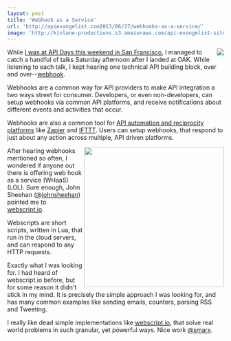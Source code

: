 ```yaml
---
layout: post
title: 'Webhook as a Service'
url: 'http://apievangelist.com2013/06/27/webhooks-as-a-service/'
image: 'http://kinlane-productions.s3.amazonaws.com/api-evangelist-site/blog/webscript-io-logo.png'
---
```



<p>
     <a href="https://webscript.io/" target="_blank"><img src="https://s3.amazonaws.com/kinlane-productions/api-evangelist/webscript/webscript-io-logo.png"  align="right" /></a>
</p>
<p>
     While <a href="http://www.apievangelist.com/2013/06/23/a-great-time-at-api-days-san-francisco/">I was at API Days this weekend in San Francisco</a>, I managed to catch a handful of talks Saturday afternoon after I landed at OAK. While listening to each talk, I kept hearing one technical API building block, over and over--<a href="http://en.wikipedia.org/wiki/Webhook">webhook</a>.
</p>
<p>
     Webhooks are a common way for API providers to make API integration a two ways street for consumer. Developers, or even non-developers, can setup webhooks via common API platforms, and receive notifications about different events and activities that occur.
</p>
<p>
     Webhooks are also a common tool for <a href="http://reciprocity.apievangelist.com/companies.html">API automation and reciprocity platforms</a> like <a href="http://reciprocity.apievangelist.com/companies-detail.html?id=38">Zapier</a> and <a href="http://reciprocity.apievangelist.com/companies-detail.html?id=39">IFTTT</a>. Users can setup webhooks, that respond to just about any action across multiple, API driven platforms.
</p>
<p>
     <a href="https://webscript.io/" target="_blank"><img src="https://s3.amazonaws.com/kinlane-productions/api-evangelist/webscript/webscripts-io-webhook-script-example.png"  width="325" align="right" /></a>
</p>
<p>
     After hearing webhooks mentioned so often, I wondered if anyone out there is offering web hook as a service (WHaaS) (LOL). Sure enough, John Sheehan (<a href="https://twitter.com/johnsheehan">@johnsheehan</a>) pointed me to <a href="https://webscript.io/" target="_blank">webscript.io</a>.
</p>
<p>
     Webscripts are short scripts, written in Lua, that run in the cloud servers, and can respond to any HTTP requests.
</p>
<p>
     Exactly what I was looking for. I had heard of webscript.io before, but for some reason it didn't stick in my mind. It is precisely the simple approach I was looking for, and has many common examples like sending emails, counters, parsing RSS and Tweeting.
</p>
<p>
     I really like dead simple implementations like <a href="https://webscript.io/" target="_blank">webscript.io</a>, that solve real world problems in such granular, yet powerful ways. Nice work <a href="https://twitter.com/smarx">@smarx</a>.
</p>
